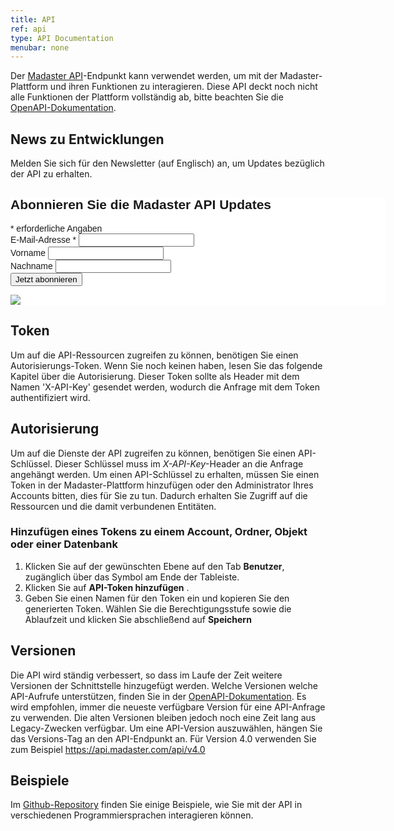 ```yaml
---
title: API
ref: api
type: API Documentation
menubar: none
---
```


Der <a href="/at/de/knowledge-base/madaster-glossary#application-programming-interface-api" target="_blank">Madaster API</a>-Endpunkt kann verwendet werden, um mit der Madaster-Plattform und ihren Funktionen zu interagieren. Diese API deckt noch nicht alle Funktionen der Plattform vollständig ab, bitte beachten Sie die [OpenAPI-Dokumentation](https://api.madaster.com/).

## News zu Entwicklungen
Melden Sie sich für den Newsletter (auf Englisch) an, um Updates bezüglich der API zu erhalten.
<!-- Begin Mailchimp Signup Form -->
<link href="//cdn-images.mailchimp.com/embedcode/classic-071822.css" rel="stylesheet" type="text/css">
<style type="text/css">
	#mc_embed_signup{background:#fff; clear:left; font:14px Helvetica,Arial,sans-serif;  width:600px;}
	/* Add your own Mailchimp form style overrides in your site stylesheet or in this style block.
	   We recommend moving this block and the preceding CSS link to the HEAD of your HTML file. */
</style>
<div id="mc_embed_signup">
    <form action="https://tech.us11.list-manage.com/subscribe/post?u=781d4269174ddb8c0dcf121fd&amp;id=d2e51fe3ef&amp;f_id=00028de0f0" method="post" id="mc-embedded-subscribe-form" name="mc-embedded-subscribe-form" class="validate" target="_blank" novalidate>
        <div id="mc_embed_signup_scroll">
        <h2>Abonnieren Sie die Madaster API Updates</h2>
        <div class="indicates-required"><span class="asterisk">*</span> erforderliche Angaben</div>
<div class="mc-field-group">
	<label for="mce-EMAIL">E-Mail-Adresse  <span class="asterisk">*</span>
</label>
	<input type="email" value="" name="EMAIL" class="required email" id="mce-EMAIL" required>
	<span id="mce-EMAIL-HELPERTEXT" class="helper_text"></span>
</div>
<div class="mc-field-group">
	<label for="mce-FNAME">Vorname </label>
	<input type="text" value="" name="FNAME" class="" id="mce-FNAME">
	<span id="mce-FNAME-HELPERTEXT" class="helper_text"></span>
</div>
<div class="mc-field-group">
	<label for="mce-LNAME">Nachname </label>
	<input type="text" value="" name="LNAME" class="" id="mce-LNAME">
	<span id="mce-LNAME-HELPERTEXT" class="helper_text"></span>
</div>
	<div id="mce-responses" class="clear foot">
		<div class="response" id="mce-error-response" style="display:none"></div>
		<div class="response" id="mce-success-response" style="display:none"></div>
	</div>    <!-- real people should not fill this in and expect good things - do not remove this or risk form bot signups-->
    <div style="position: absolute; left: -5000px;" aria-hidden="true"><input type="text" name="b_781d4269174ddb8c0dcf121fd_d2e51fe3ef" tabindex="-1" value=""></div>
        <div class="optionalParent">
            <div class="clear foot">
                <input type="submit" value="Jetzt abonnieren" name="subscribe" id="mc-embedded-subscribe" class="button">
                <p class="brandingLogo"><a href="http://eepurl.com/h9i465" title="Mailchimp - email marketing made easy and fun"><img src="https://eep.io/mc-cdn-images/template_images/branding_logo_text_dark_dtp.svg"></a></p>
            </div>
        </div>
    </div>
</form>
</div>
<script type='text/javascript' src='//s3.amazonaws.com/downloads.mailchimp.com/js/mc-validate.js'></script><script type='text/javascript'>(function($) {window.fnames = new Array(); window.ftypes = new Array();fnames[0]='EMAIL';ftypes[0]='email';fnames[1]='FNAME';ftypes[1]='text';fnames[2]='LNAME';ftypes[2]='text';fnames[3]='ADDRESS';ftypes[3]='address';fnames[4]='PHONE';ftypes[4]='phone';fnames[5]='BIRTHDAY';ftypes[5]='birthday';}(jQuery));var $mcj = jQuery.noConflict(true);</script>
<!--End mc_embed_signup-->

## Token
Um auf die API-Ressourcen zugreifen zu können, benötigen Sie einen Autorisierungs-Token. Wenn Sie noch keinen haben, lesen Sie das folgende Kapitel über die Autorisierung. Dieser Token sollte als Header mit dem Namen 'X-API-Key' gesendet werden, wodurch die Anfrage mit dem Token authentifiziert wird.

## Autorisierung
Um auf die Dienste der API zugreifen zu können, benötigen Sie einen API-Schlüssel. Dieser Schlüssel muss im *X-API-Key*-Header an die Anfrage angehängt werden. Um einen API-Schlüssel zu erhalten, müssen Sie einen Token in der Madaster-Plattform hinzufügen oder den Administrator Ihres Accounts bitten, dies für Sie zu tun. Dadurch erhalten Sie Zugriff auf die Ressourcen und die damit verbundenen Entitäten.

### Hinzufügen eines Tokens zu einem Account, Ordner, Objekt oder einer Datenbank

1. Klicken Sie auf der gewünschten Ebene auf den Tab **Benutzer**, zugänglich über das Symbol <iconify-icon inline icon='mdi-dots-vertical'/> am Ende der Tableiste.
1. Klicken Sie auf **API-Token hinzufügen** <iconify-icon inline icon='mdi-account-plus-outline'/>.
1. Geben Sie einen Namen für den Token ein und kopieren Sie den generierten Token. Wählen Sie die Berechtigungsstufe sowie die Ablaufzeit und klicken Sie abschließend auf **Speichern**

## Versionen
Die API wird ständig verbessert, so dass im Laufe der Zeit weitere Versionen der Schnittstelle hinzugefügt werden. Welche Versionen welche API-Aufrufe unterstützen, finden Sie in der [OpenAPI-Dokumentation](https://api.madaster.com/). Es wird empfohlen, immer die neueste verfügbare Version für eine API-Anfrage zu verwenden. Die alten Versionen bleiben jedoch noch eine Zeit lang aus Legacy-Zwecken verfügbar. Um eine API-Version auszuwählen, hängen Sie das Versions-Tag an den API-Endpunkt an. Für Version 4.0 verwenden Sie zum Beispiel https://api.madaster.com/api/v4.0

## Beispiele
Im [Github-Repository](https://github.com/Madaster/examples) finden Sie einige Beispiele, wie Sie mit der API in verschiedenen Programmiersprachen interagieren können.